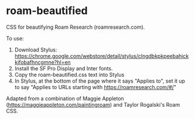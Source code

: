 # roam-beautified
CSS for beautifying Roam Research (roamresearch.com).



To use:
1. Download Stylus: https://chrome.google.com/webstore/detail/stylus/clngdbkpkpeebahjckkjfobafhncgmne?hl=en
2. Install the SF Pro Display and Inter fonts.
3. Copy the roam-beautified.css text into Stylus
4. In Stylus, at the bottom of the page where it says "Applies to", set it up to say "Applies to URLs starting with https://roamresearch.com/#/"

Adapted from a combination of Maggie Appleton (https://maggieappleton.com/paintingroam) and Taylor Rogalski's Roam CSS.
